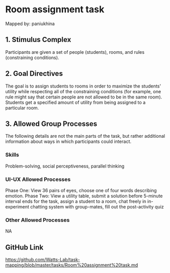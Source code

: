 # Room assignment task

Mapped by: paniukhina 

## 1. Stimulus Complex 
Participants are given a set of people (students), rooms, and rules (constraining conditions).

## 2. Goal Directives 
The goal is to assign students to rooms in order to maximize the students' utility while respecting all of the constraining conditions (for example, one rule might say that certain people are not allowed to be in the same room). Students get a specified amount of utility from being assigned to a particular room.

## 3. Allowed Group Processes 
The following details are not the main parts of the task, but rather additional information about ways in which participants could interact.

### Skills 
Problem-solving, social perceptiveness, parallel thinking

### UI-UX Allowed Processes
Phase One: View 36 pairs of eyes, choose one of four words describing emotion. Phase Two: View a utility table, submit a solution before 5-minute interval ends for the task, assign a student to a room, chat freely in in-experiment chatting system with group-mates, fill out the post-activity quiz

### Other Allowed Processes
NA

## GitHub Link 
https://github.com/Watts-Lab/task-mapping/blob/master/tasks/Room%20assignment%20task.md
